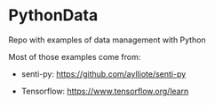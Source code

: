 # PythonData
Repo with examples of data management with Python

Most of those examples come from:

- senti-py: https://github.com/aylliote/senti-py

- Tensorflow: https://www.tensorflow.org/learn 

